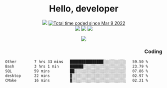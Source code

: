 # <div align='center' >Hello, developer</div>

<div align='center'>
  <a ><img src="https://img.shields.io/badge/dynamic/json?url=https%3A%2F%2Fapi.swo.moe%2Fstats%2Fgithub%2FFree-Aaron-Li&query=count&color=181717&label=GitHub&labelColor=282c34&logo=github&suffix=+follows&cacheSeconds=3600"></a>
  <a href="https://wakatime.com/@fe40087f-8eae-48dc-9950-ad0633db1591"><img src="https://wakatime.com/badge/user/fe40087f-8eae-48dc-9950-ad0633db1591.svg" alt="Total time coded since Mar 9 2022" /></a>
</div>
<div align='center'>
  <a><img src="https://img.shields.io/badge/C%2FC%2B%2B%20-%20%2375664D"></a> 
  <a><img src="https://img.shields.io/badge/Kotlin%20-%20%2375664D"></a> 
  <a><img src="https://img.shields.io/badge/Shell-75664D"></a> 
</div>

<p align="center">
  <img src="https://readme-typing-svg.demolab.com/?lines=你好!+开发者;Hello!+ developer&font=Fira%20Code&center=true&width=380&height=50&duration=4000&pause=1000">
</p>


<div align='right'>
  <h3>Coding</h3>
</div>

<!--START_SECTION:waka-->

```txt
Other        7 hrs 33 mins   ███████████████░░░░░░░░░░   59.50 %
Bash         3 hrs 1 min     ██████░░░░░░░░░░░░░░░░░░░   23.79 %
SQL          59 mins         ██░░░░░░░░░░░░░░░░░░░░░░░   07.86 %
desktop      22 mins         ▓░░░░░░░░░░░░░░░░░░░░░░░░   02.97 %
CMake        16 mins         ▓░░░░░░░░░░░░░░░░░░░░░░░░   02.21 %
```

<!--END_SECTION:waka-->




